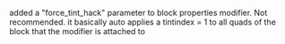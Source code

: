 added a "force_tint_hack" parameter to block properties modifier. Not recommended.
it basically auto applies a tintindex = 1 to all quads of the block that the modifier is attached to